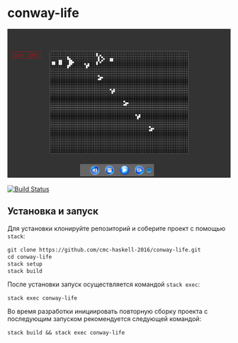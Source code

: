 # conway-life

![Conway Life](screenshots/conway-life.bmp)

[![Build Status](https://travis-ci.org/cmc-haskell-2016/conway-life.svg?branch=master)](https://travis-ci.org/cmc-haskell-2016/conway-life)

## Установка и запуск

Для установки клонируйте репозиторий и соберите проект с помощью `stack`:

```
git clone https://github.com/cmc-haskell-2016/conway-life.git
cd conway-life
stack setup
stack build
```

После установки запуск осуществляется командой `stack exec`:

```
stack exec conway-life
```

Во время разработки инициировать повторную сборку проекта с последующим запуском рекомендуется
следующей командой:

```
stack build && stack exec conway-life
```
